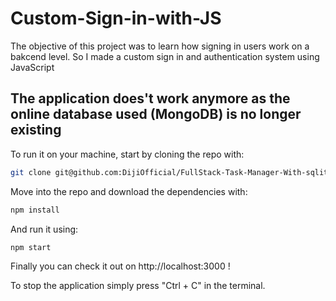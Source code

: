 # Custom-Sign-in-with-JS

The objective of this project was to learn how signing in users work on a bakcend level. So I made a custom sign in and authentication system using JavaScript

## The application does't work anymore as the online database used (MongoDB) is no longer existing

To run it on your machine, start by cloning the repo with:
```bash
git clone git@github.com:DijiOfficial/FullStack-Task-Manager-With-sqlite3.git
```
Move into the repo and download the dependencies with:
```bash
npm install
```
And run it using: 
```bash
npm start
```
Finally you can check it out on http://localhost:3000 !

To stop the application simply press "Ctrl + C" in the terminal.
